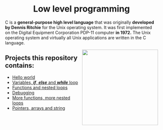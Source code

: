 <h1 align="center">Low level programming</h1>

C is a **general-purpose high level language** that was originally **developed by Dennis Ritchie** for the Unix operating system. It was first implemented on the Digital Equipment Corporation PDP-11 computer **in 1972.** The Unix operating system and virtually all Unix applications are written in the C language.

<img align="right" width="250" height="250" src="https://logodix.com/logo/1138096.png">

## Projects this repository contains:

* [Hello world](https://github.com/Donaldoo/holbertonschool-low_level_programming/tree/main/hello_world)
* [Variables, ***if***, ***else*** and ***while*** loop](https://github.com/Donaldoo/holbertonschool-low_level_programming/tree/main/variables_if_else_while)
* [Functions and nested loops](https://github.com/Donaldoo/holbertonschool-low_level_programming/tree/main/functions_nested_loops)
* [Debugging](https://github.com/Donaldoo/holbertonschool-low_level_programming/tree/main/debugging)
* [More functions, more nested loops](https://github.com/Donaldoo/holbertonschool-low_level_programming/tree/main/more_functions_nested_loops)
* [Pointers, arrays and string](https://github.com/Donaldoo/holbertonschool-low_level_programming/tree/main/pointers_arrays_strings)
